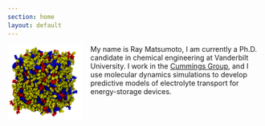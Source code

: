 ```yaml
---
section: home
layout: default
---
```


<div
style="max-width:800px;margin-left:auto;margin-right:auto;">

  <img style="float: left; margin: 0px 15px 15px 0px;" src="/images/website-image.png" width="150" height="150" />

   <p>My name is Ray Matsumoto, I am currently a Ph.D. candidate in
   chemical engineering at Vanderbilt University.  I work in the
   <a href="http://huggins.vuse.vanderbilt.edu/ptc/"
   onclick="trackOutboundLink('http://huggins.vuse.vanderbilt.edu/ptc/');">Cummings Group</a>, and I use molecular dynamics simulations to
   develop predictive models of electrolyte transport for
   energy-storage devices.</p>

</div>
